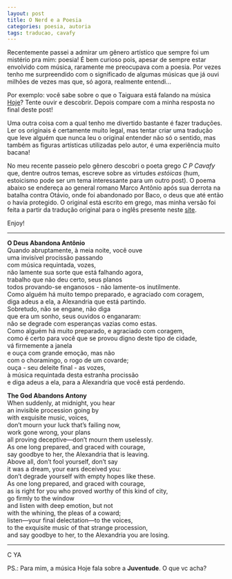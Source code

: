 ```yaml
---
layout: post
title: O Nerd e a Poesia
categories: poesia, autoria
tags: traducao, cavafy 
---
```


Recentemente passei a admirar um gênero artístico que sempre foi um mistério pra mim: poesia! É bem curioso pois, apesar de sempre estar envolvido com música, raramente me preocupava com a poesia. Por vezes tenho me surpreendido com o significado de algumas músicas que já ouvi milhões de vezes mas que, só agora, realmente entendi...   

Por exemplo: você sabe sobre o que o Taiguara está falando na música [Hoje](https://www.youtube.com/watch?v=Bk_4PPyDxaM)? Tente ouvir e descobrir. Depois compare com a minha resposta no final deste post!

Uma outra coisa com a qual tenho me divertido bastante é fazer traduções. Ler os originais é certamente muito legal, mas tentar criar uma tradução que leve alguém que nunca leu o original entender não só o sentido, mas também as figuras artísticas utilizadas pelo autor, é uma experiência muito bacana! 

No meu recente passeio pelo gênero descobri o poeta grego *C P Cavafy* que, dentre outros temas, escreve sobre as virtudes *estóicas* (hum, estoicismo pode ser um tema interessante para um outro post). O poema abaixo se endereça ao general romano Marco Antônio após sua derrota na batalha contra Otávio, onde foi abandonado por Baco, o deus que até então o havia protegido. O original está escrito em grego, mas minha versão foi feita a partir da tradução original para o inglês presente neste [site](http://www.cavafy.com/poems/content.asp?id=12&cat=1). 

Enjoy!

---

**O Deus Abandona Antônio**  
Quando abruptamente, à meia noite, você ouve  
uma invisível procissão passando  
com música requintada, vozes,  
não lamente sua sorte que está falhando agora,  
trabalho que não deu certo, seus planos  
todos provando-se enganosos - não lamente-os inutilmente.  
Como alguém há muito tempo preparado, e agraciado com coragem,  
diga adeus a ela, a Alexandria que está partindo.  
Sobretudo, não se engane, não diga  
que era um sonho, seus ouvidos o enganaram:  
não se degrade com esperanças vazias como estas.  
Como alguém há muito preparado, e agraciado com coragem,  
como é certo para você que se provou digno deste tipo de cidade,  
vá firmemente a janela  
e ouça com grande emoção, mas não  
com o choramingo, o rogo de um covarde;  
ouça - seu deleite final - as vozes,  
à música requintada desta estranha procissão  
e diga adeus a ela, para a Alexandria que você está perdendo.  

**The God Abandons Antony**  
When suddenly, at midnight, you hear  
an invisible procession going by  
with exquisite music, voices,  
don’t mourn your luck that’s failing now,  
work gone wrong, your plans  
all proving deceptive—don’t mourn them uselessly.  
As one long prepared, and graced with courage,  
say goodbye to her, the Alexandria that is leaving.  
Above all, don’t fool yourself, don’t say   
it was a dream, your ears deceived you:  
don’t degrade yourself with empty hopes like these.  
As one long prepared, and graced with courage,  
as is right for you who proved worthy of this kind of city,  
go firmly to the window  
and listen with deep emotion, but not  
with the whining, the pleas of a coward;  
listen—your final delectation—to the voices,  
to the exquisite music of that strange procession,  
and say goodbye to her, to the Alexandria you are losing.

---

C YA

PS.: Para mim, a música Hoje fala sobre a **Juventude**. O que vc acha?
